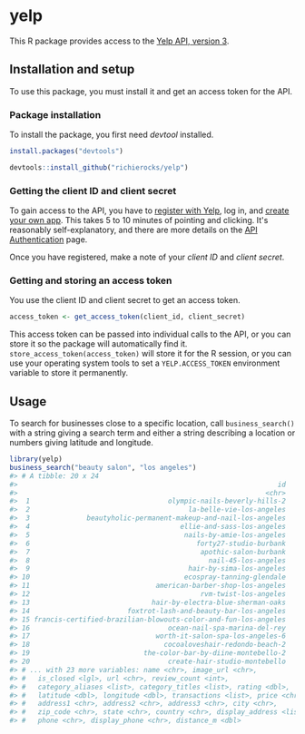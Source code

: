 <!-- README.md is generated from README.Rmd. Please edit that file -->
yelp
====

This R package provides access to the [Yelp API, version 3](https://www.yelp.com/developers/documentation/v3).

Installation and setup
----------------------

To use this package, you must install it and get an access token for the API.

### Package installation

To install the package, you first need *devtool* installed.

``` r
install.packages("devtools")
```

``` r
devtools::install_github("richierocks/yelp")
```

### Getting the client ID and client secret

To gain access to the API, you have to [register with Yelp](https://www.yelp.com/signup), log in, and [create your own app](https://www.yelp.com/developers/v3/manage_app). This takes 5 to 10 minutes of pointing and clicking. It's reasonably self-explanatory, and there are more details on the [API Authentication](https://www.yelp.com/developers/documentation/v3/authentication) page.

Once you have registered, make a note of your *client ID* and *client secret*.

### Getting and storing an access token

You use the client ID and client secret to get an access token.

``` r
access_token <- get_access_token(client_id, client_secret)
```

This access token can be passed into individual calls to the API, or you can store it so the package will automatically find it. `store_access_token(access_token)` will store it for the R session, or you can use your operating system tools to set a `YELP.ACCESS_TOKEN` environment variable to store it permanently.

Usage
-----

To search for businesses close to a specific location, call `business_search()` with a string giving a search term and either a string describing a location or numbers giving latitude and longitude.

``` r
library(yelp)
business_search("beauty salon", "los angeles")
#> # A tibble: 20 x 24
#>                                                                id
#>                                                             <chr>
#>  1                                  olympic-nails-beverly-hills-2
#>  2                                       la-belle-vie-los-angeles
#>  3              beautyholic-permanent-makeup-and-nail-los-angeles
#>  4                                     ellie-and-sass-los-angeles
#>  5                                      nails-by-amie-los-angeles
#>  6                                         forty27-studio-burbank
#>  7                                          apothic-salon-burbank
#>  8                                            nail-45-los-angeles
#>  9                                       hair-by-sima-los-angeles
#> 10                                      ecospray-tanning-glendale
#> 11                               american-barber-shop-los-angeles
#> 12                                          rvm-twist-los-angeles
#> 13                              hair-by-electra-blue-sherman-oaks
#> 14                        foxtrot-lash-and-beauty-bar-los-angeles
#> 15 francis-certified-brazilian-blowouts-color-and-fun-los-angeles
#> 16                                  ocean-nail-spa-marina-del-rey
#> 17                               worth-it-salon-spa-los-angeles-6
#> 18                                 cocoaloveshair-redondo-beach-2
#> 19                            the-color-bar-by-diine-montebello-2
#> 20                                  create-hair-studio-montebello
#> # ... with 23 more variables: name <chr>, image_url <chr>,
#> #   is_closed <lgl>, url <chr>, review_count <int>,
#> #   category_aliases <list>, category_titles <list>, rating <dbl>,
#> #   latitude <dbl>, longitude <dbl>, transactions <list>, price <chr>,
#> #   address1 <chr>, address2 <chr>, address3 <chr>, city <chr>,
#> #   zip_code <chr>, state <chr>, country <chr>, display_address <list>,
#> #   phone <chr>, display_phone <chr>, distance_m <dbl>
```
